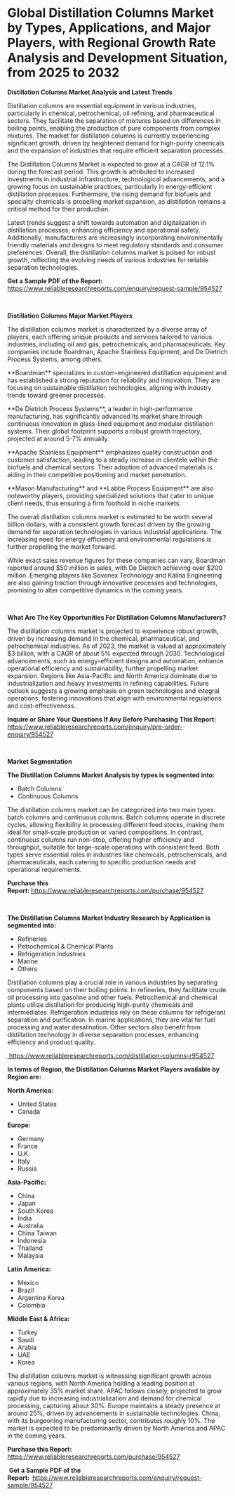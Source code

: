 <p><h1>Global Distillation Columns Market by Types, Applications, and Major Players, with Regional Growth Rate Analysis and Development Situation, from 2025 to 2032</h1></p><p><strong>Distillation Columns Market Analysis and Latest Trends</strong></p>
<p><p>Distillation columns are essential equipment in various industries, particularly in chemical, petrochemical, oil refining, and pharmaceutical sectors. They facilitate the separation of mixtures based on differences in boiling points, enabling the production of pure components from complex mixtures. The market for distillation columns is currently experiencing significant growth, driven by heightened demand for high-purity chemicals and the expansion of industries that require efficient separation processes.</p><p>The Distillation Columns Market is expected to grow at a CAGR of 12.1% during the forecast period. This growth is attributed to increased investments in industrial infrastructure, technological advancements, and a growing focus on sustainable practices, particularly in energy-efficient distillation processes. Furthermore, the rising demand for biofuels and specialty chemicals is propelling market expansion, as distillation remains a critical method for their production.</p><p>Latest trends suggest a shift towards automation and digitalization in distillation processes, enhancing efficiency and operational safety. Additionally, manufacturers are increasingly incorporating environmentally friendly materials and designs to meet regulatory standards and consumer preferences. Overall, the distillation columns market is poised for robust growth, reflecting the evolving needs of various industries for reliable separation technologies.</p></p>
<p><strong>Get a Sample PDF of the Report:&nbsp;</strong> <a href="https://www.reliableresearchreports.com/enquiry/request-sample/954527?utm_campaign=2652&utm_medium=2&utm_source=Github&utm_content=ia&utm_term=18042025&utm_id=distillation-columns">https://www.reliableresearchreports.com/enquiry/request-sample/954527</a></p>
<p>&nbsp;</p>
<p><strong>Distillation Columns Major Market Players</strong></p>
<p><p>The distillation columns market is characterized by a diverse array of players, each offering unique products and services tailored to various industries, including oil and gas, petrochemicals, and pharmaceuticals. Key companies include Boardman, Apache Stainless Equipment, and De Dietrich Process Systems, among others.</p><p>**Boardman** specializes in custom-engineered distillation equipment and has established a strong reputation for reliability and innovation. They are focusing on sustainable distillation technologies, aligning with industry trends toward greener processes.</p><p>**De Dietrich Process Systems**, a leader in high-performance manufacturing, has significantly advanced its market share through continuous innovation in glass-lined equipment and modular distillation systems. Their global footprint supports a robust growth trajectory, projected at around 5-7% annually.</p><p>**Apache Stainless Equipment** emphasizes quality construction and customer satisfaction, leading to a steady increase in clientele within the biofuels and chemical sectors. Their adoption of advanced materials is aiding in their competitive positioning and market penetration.</p><p>**Mason Manufacturing** and **Labbe Process Equipment** are also noteworthy players, providing specialized solutions that cater to unique client needs, thus ensuring a firm foothold in niche markets. </p><p>The overall distillation columns market is estimated to be worth several billion dollars, with a consistent growth forecast driven by the growing demand for separation technologies in various industrial applications. The increasing need for energy efficiency and environmental regulations is further propelling the market forward.</p><p>While exact sales revenue figures for these companies can vary, Boardman reported around $50 million in sales, with De Dietrich achieving over $200 million. Emerging players like Sovonex Technology and Kalina Engineering are also gaining traction through innovative processes and technologies, promising to alter competitive dynamics in the coming years.</p></p>
<p>&nbsp;</p>
<p><strong>What Are The Key Opportunities For Distillation Columns Manufacturers?</strong></p>
<p><p>The distillation columns market is projected to experience robust growth, driven by increasing demand in the chemical, pharmaceutical, and petrochemical industries. As of 2023, the market is valued at approximately $3 billion, with a CAGR of about 5% expected through 2030. Technological advancements, such as energy-efficient designs and automation, enhance operational efficiency and sustainability, further propelling market expansion. Regions like Asia-Pacific and North America dominate due to industrialization and heavy investments in refining capabilities. Future outlook suggests a growing emphasis on green technologies and integral operations, fostering innovations that align with environmental regulations and cost-effectiveness.</p></p>
<p><strong>Inquire or Share Your Questions If Any Before Purchasing This Report:</strong> <a href="https://www.reliableresearchreports.com/enquiry/pre-order-enquiry/954527?utm_campaign=2652&utm_medium=2&utm_source=Github&utm_content=ia&utm_term=18042025&utm_id=distillation-columns">https://www.reliableresearchreports.com/enquiry/pre-order-enquiry/954527</a></p>
<p>&nbsp;</p>
<p><strong>Market Segmentation</strong></p>
<p><strong>The Distillation Columns Market Analysis by types is segmented into:</strong></p>
<p><ul><li>Batch Columns</li><li>Continuous Columns</li></ul></p>
<p><p>The distillation columns market can be categorized into two main types: batch columns and continuous columns. Batch columns operate in discrete cycles, allowing flexibility in processing different feed stocks, making them ideal for small-scale production or varied compositions. In contrast, continuous columns run non-stop, offering higher efficiency and throughput, suitable for large-scale operations with consistent feed. Both types serve essential roles in industries like chemicals, petrochemicals, and pharmaceuticals, each catering to specific production needs and operational requirements.</p></p>
<p><strong>Purchase this Report:&nbsp;</strong><a href="https://www.reliableresearchreports.com/purchase/954527?utm_campaign=2652&utm_medium=2&utm_source=Github&utm_content=ia&utm_term=18042025&utm_id=distillation-columns">https://www.reliableresearchreports.com/purchase/954527</a></p>
<p>&nbsp;</p>
<p><strong>The Distillation Columns Market Industry Research by Application is segmented into:</strong></p>
<p><ul><li>Refineries</li><li>Petrochemical & Chemical Plants</li><li>Refrigeration Industries</li><li>Marine</li><li>Others</li></ul></p>
<p><p>Distillation columns play a crucial role in various industries by separating components based on their boiling points. In refineries, they facilitate crude oil processing into gasoline and other fuels. Petrochemical and chemical plants utilize distillation for producing high-purity chemicals and intermediates. Refrigeration industries rely on these columns for refrigerant separation and purification. In marine applications, they are vital for fuel processing and water desalination. Other sectors also benefit from distillation technology in diverse separation processes, enhancing efficiency and product quality.</p></p>
<p><a href="https://www.reliableresearchreports.com/distillation-columns-r954527?utm_campaign=2652&utm_medium=2&utm_source=Github&utm_content=ia&utm_term=18042025&utm_id=distillation-columns">&nbsp;https://www.reliableresearchreports.com/distillation-columns-r954527</a></p>
<p><strong>In terms of Region, the Distillation Columns Market Players available by Region are:</strong></p>
<p>
    <p> <strong> North America: </strong>
        <ul>
            <li>United States</li>
            <li>Canada</li>
        </ul>
        </p> 
    <p> <strong> Europe: </strong>
        <ul>
            <li>Germany</li>
            <li>France</li>
            <li>U.K.</li>
            <li>Italy</li>
            <li>Russia</li>
        </ul>
        </p> 
    <p> <strong> Asia-Pacific: </strong>
        <ul>
            <li>China</li>
            <li>Japan</li>
            <li>South Korea</li>
            <li>India</li>
            <li>Australia</li>
            <li>China Taiwan</li>
            <li>Indonesia</li>
            <li>Thailand</li>
            <li>Malaysia</li>
        </ul>
        </p> 
    <p> <strong> Latin America: </strong>
        <ul>
            <li>Mexico</li>
            <li>Brazil</li>
            <li>Argentina Korea</li>
            <li>Colombia</li>
        </ul>
        </p> 
    <p> <strong> Middle East & Africa: </strong>
        <ul>
            <li>Turkey</li>
            <li>Saudi</li>
            <li>Arabia</li>
            <li>UAE</li>
            <li>Korea</li>
        </ul>
    </p>
    </p>
<p><p>The distillation columns market is witnessing significant growth across various regions, with North America holding a leading position at approximately 35% market share. APAC follows closely, projected to grow rapidly due to increasing industrialization and demand for chemical processing, capturing about 30%. Europe maintains a steady presence at around 25%, driven by advancements in sustainable technologies. China, with its burgeoning manufacturing sector, contributes roughly 10%. The market is expected to be predominantly driven by North America and APAC in the coming years.</p></p>
<p><strong>Purchase this Report: </strong><a href="https://www.reliableresearchreports.com/purchase/954527?utm_campaign=2652&utm_medium=2&utm_source=Github&utm_content=ia&utm_term=18042025&utm_id=distillation-columns">https://www.reliableresearchreports.com/purchase/954527</a></p>
<p>&nbsp;<strong>Get a Sample PDF of the Report:&nbsp;&nbsp;</strong><a href="https://www.reliableresearchreports.com/enquiry/request-sample/954527?utm_campaign=2652&utm_medium=2&utm_source=Github&utm_content=ia&utm_term=18042025&utm_id=distillation-columns">https://www.reliableresearchreports.com/enquiry/request-sample/954527</a></p>
<p><strong></strong></p>
<p><p></p><p></p><p></p></p>